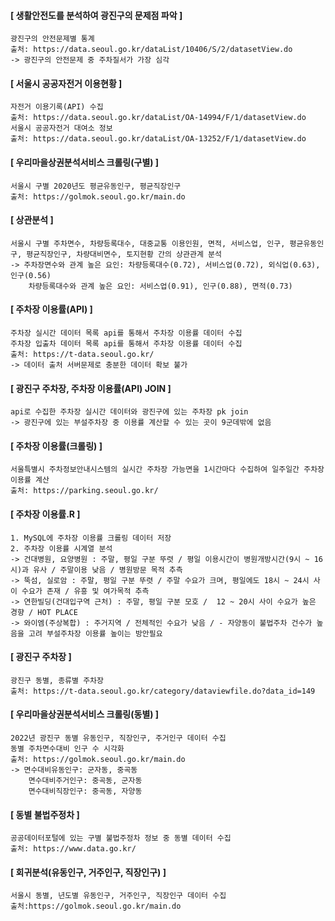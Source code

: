 #### [ 생활안전도를 분석하여 광진구의 문제점 파악 ] 
	광진구의 안전문제별 통계
	출처: https://data.seoul.go.kr/dataList/10406/S/2/datasetView.do
	-> 광진구의 안전문제 중 주차질서가 가장 심각

#### [ 서울시 공공자전거 이용현황 ]
	자전거 이용기록(API) 수집
	출처: https://data.seoul.go.kr/dataList/OA-14994/F/1/datasetView.do
	서울시 공공자전거 대여소 정보
	출처: https://data.seoul.go.kr/dataList/OA-13252/F/1/datasetView.do

#### [ 우리마을상권분석서비스 크롤링(구별) ]
	서울시 구별 2020년도 평균유동인구, 평균직장인구
	출처: https://golmok.seoul.go.kr/main.do

#### [ 상관분석 ]
	서울시 구별 주차면수, 차량등록대수, 대중교통 이용인원, 면적, 서비스업, 인구, 평균유동인구, 평균직장인구, 차량대비면수, 토지현황 간의 상관관계 분석
	-> 주차장면수와 관계 높은 요인: 차량등록대수(0.72), 서비스업(0.72), 외식업(0.63), 인구(0.56)
		차량등록대수와 관계 높은 요인: 서비스업(0.91), 인구(0.88), 면적(0.73)

#### [ 주차장 이용률(API) ]
	주차장 실시간 데이터 목록 api를 통해서 주차장 이용률 데이터 수집
	주차장 입출차 데이터 목록 api를 통해서 주차장 이용률 데이터 수집
	출처: https://t-data.seoul.go.kr/
	-> 데이터 출처 서버문제로 충분한 데이터 확보 불가

#### [ 광진구 주차장, 주차장 이용률(API) JOIN ]
	api로 수집한 주차장 실시간 데이터와 광진구에 있는 주차장 pk join
	-> 광진구에 있는 부설주차장 중 이용률 계산할 수 있는 곳이 9군데밖에 없음

#### [ 주차장 이용률(크롤링) ]
	서울특별시 주차정보안내시스템의 실시간 주차장 가능면을 1시간마다 수집하여 일주일간 주차장 이용률 계산
	출처: https://parking.seoul.go.kr/

#### [ 주차장 이용률.R ]
	1. MySQL에 주차장 이용률 크롤링 데이터 저장
	2. 주차장 이용률 시계열 분석  
	-> 건대병원, 요양병원 : 주말, 평일 구분 뚜렷 / 평일 이용시간이 병원개방시간(9시 ~ 16시)과 유사 / 주말이용 낮음 / 병원방문 목적 추측
	-> 뚝섬, 실로암 : 주말, 평일 구분 뚜렷 / 주말 수요가 크며, 평일에도 18시 ~ 24시 사이 수요가 존재 / 유흥 및 여가목적 추측
	-> 연한빌딩(건대입구역 근처) : 주말, 평일 구분 모호 /  12 ~ 20시 사이 수요가 높은 경향 / HOT PLACE
	-> 와이엠(주상복합) : 주거지역 / 전체적인 수요가 낮음 / - 자양동이 불법주차 건수가 높음을 고려 부설주차장 이용률 높이는 방안필요

#### [ 광진구 주차장 ]
	광진구 동별, 종류별 주차장
	출처: https://t-data.seoul.go.kr/category/dataviewfile.do?data_id=149

#### [ 우리마을상권분석서비스 크롤링(동별) ]
	2022년 광진구 동별 유동인구, 직장인구, 주거인구 데이터 수집
	동별 주차면수대비 인구 수 시각화	
	출처: https://golmok.seoul.go.kr/main.do
	-> 면수대비유동인구: 군자동, 중곡동
		면수대비주거인구: 중곡동, 군자동
		면수대비직장인구: 중곡동, 자양동

#### [ 동별 불법주정차 ]
	공공데이터포털에 있는 구별 불법주정차 정보 중 동별 데이터 수집
	출처: https://www.data.go.kr/

#### [ 회귀분석(유동인구, 거주인구, 직장인구) ]
	서울시 동별, 년도별 유동인구, 거주인구, 직장인구 데이터 수집
	출처:https://golmok.seoul.go.kr/main.do
